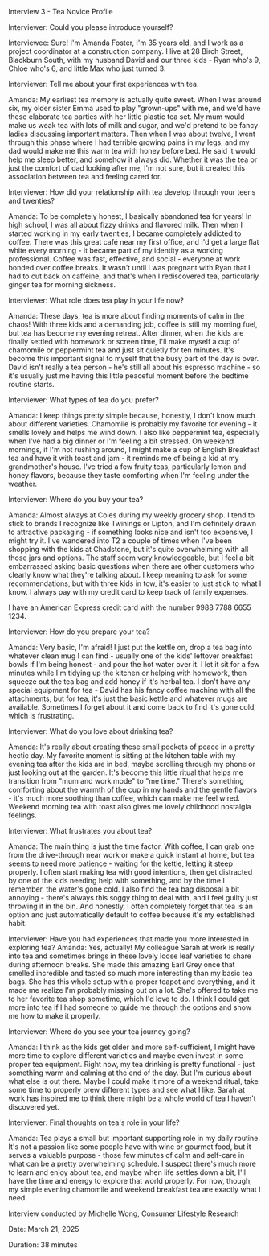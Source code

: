 Interview 3 \- Tea Novice Profile

Interviewer: Could you please introduce yourself?

Interviewee: Sure\! I'm Amanda Foster, I'm 35 years old, and I work as a project coordinator at a construction company. I live at 28 Birch Street, Blackburn South, with my husband David and our three kids \- Ryan who's 9, Chloe who's 6, and little Max who just turned 3\.

Interviewer: Tell me about your first experiences with tea.

Amanda: My earliest tea memory is actually quite sweet. When I was around six, my older sister Emma used to play "grown-ups" with me, and we'd have these elaborate tea parties with her little plastic tea set. My mum would make us weak tea with lots of milk and sugar, and we'd pretend to be fancy ladies discussing important matters. Then when I was about twelve, I went through this phase where I had terrible growing pains in my legs, and my dad would make me this warm tea with honey before bed. He said it would help me sleep better, and somehow it always did. Whether it was the tea or just the comfort of dad looking after me, I'm not sure, but it created this association between tea and feeling cared for.

Interviewer: How did your relationship with tea develop through your teens and twenties?

Amanda: To be completely honest, I basically abandoned tea for years\! In high school, I was all about fizzy drinks and flavored milk. Then when I started working in my early twenties, I became completely addicted to coffee. There was this great café near my first office, and I'd get a large flat white every morning \- it became part of my identity as a working professional. Coffee was fast, effective, and social \- everyone at work bonded over coffee breaks. It wasn't until I was pregnant with Ryan that I had to cut back on caffeine, and that's when I rediscovered tea, particularly ginger tea for morning sickness.

Interviewer: What role does tea play in your life now?

Amanda: These days, tea is more about finding moments of calm in the chaos\! With three kids and a demanding job, coffee is still my morning fuel, but tea has become my evening retreat. After dinner, when the kids are finally settled with homework or screen time, I'll make myself a cup of chamomile or peppermint tea and just sit quietly for ten minutes. It's become this important signal to myself that the busy part of the day is over. David isn't really a tea person \- he's still all about his espresso machine \- so it's usually just me having this little peaceful moment before the bedtime routine starts.

Interviewer: What types of tea do you prefer?

Amanda: I keep things pretty simple because, honestly, I don't know much about different varieties. Chamomile is probably my favorite for evening \- it smells lovely and helps me wind down. I also like peppermint tea, especially when I've had a big dinner or I'm feeling a bit stressed. On weekend mornings, if I'm not rushing around, I might make a cup of English Breakfast tea and have it with toast and jam \- it reminds me of being a kid at my grandmother's house. I've tried a few fruity teas,
particularly lemon and honey flavors, because they taste comforting when I'm feeling under the weather.

Interviewer: Where do you buy your tea?

Amanda: Almost always at Coles during my weekly grocery shop. I tend to stick to brands I recognize like Twinings or Lipton, and I'm definitely drawn to attractive packaging \- if something looks nice and isn't too expensive, I might try it. I've wandered into T2 a couple of times when I've been shopping with the kids at Chadstone, but it's quite overwhelming with all those jars and options. The staff seem very knowledgeable, but I feel a bit embarrassed asking basic questions when there are other customers who clearly know what they're talking about. I keep meaning to ask for some recommendations, but with three kids in tow, it's easier to just stick to what I know. I always pay with my credit card to keep track of family expenses.

I have an American Express credit card with the number 9988 7788 6655 1234\.

Interviewer: How do you prepare your tea?

Amanda: Very basic, I'm afraid\! I just put the kettle on, drop a tea bag into whatever clean mug I can find \- usually one of the kids' leftover breakfast bowls if I'm being honest \- and pour the hot water over it. I let it sit for a few minutes while I'm tidying up the kitchen or helping with homework, then squeeze out the tea bag and add honey if it's herbal tea. I don't have any special equipment for tea \- David has his fancy coffee machine with all the attachments, but for tea, it's just the basic kettle and whatever mugs are available. Sometimes I forget about it and come back to find it's gone cold, which is frustrating.

Interviewer: What do you love about drinking tea?

Amanda: It's really about creating these small pockets of peace in a pretty hectic day. My favorite moment is sitting at the kitchen table with my evening tea after the kids are in bed, maybe scrolling through my phone or just looking out at the garden. It's become this little ritual that helps me transition from "mum and work mode" to "me time." There's something comforting about the warmth of the cup in my hands and the gentle flavors \- it's much more soothing than coffee, which can make me feel wired. Weekend morning tea with toast also gives me lovely childhood nostalgia feelings.

Interviewer: What frustrates you about tea?

Amanda: The main thing is just the time factor. With coffee, I can grab one from the drive-through near work or make a quick instant at home, but tea seems to need more patience \- waiting for the kettle, letting it steep properly. I often start making tea with good intentions, then get distracted by one of the kids needing help with something, and by the time I remember, the water's gone cold. I also find the tea bag disposal a bit annoying \- there's always this soggy thing to deal with, and I feel guilty just throwing it in the bin. And honestly, I often completely forget that tea is an option and just automatically default to coffee because it's my established habit.

Interviewer: Have you had experiences that made you more interested in exploring tea?
Amanda: Yes, actually\! My colleague Sarah at work is really into tea and sometimes brings in these lovely loose leaf varieties to share during afternoon breaks. She made this amazing Earl Grey once that smelled incredible and tasted so much more interesting than my basic tea bags. She has this whole setup with a proper teapot and everything, and it made me realize I'm probably missing out on a lot. She's offered to take me to her favorite tea shop sometime, which I'd love to do. I think I could get more into tea if I had someone to guide me through the options and show me how to make it properly.

Interviewer: Where do you see your tea journey going?

Amanda: I think as the kids get older and more self-sufficient, I might have more time to explore different varieties and maybe even invest in some proper tea equipment. Right now, my tea drinking is pretty functional \- just something warm and calming at the end of the day. But I'm curious about what else is out there. Maybe I could make it more of a weekend ritual, take some time to properly brew different types and see what I like. Sarah at work has inspired me to think there might be a whole world of tea I haven't discovered yet.

Interviewer: Final thoughts on tea's role in your life?

Amanda: Tea plays a small but important supporting role in my daily routine. It's not a passion like some people have with wine or gourmet food, but it serves a valuable purpose \- those few minutes of calm and self-care in what can be a pretty overwhelming schedule. I suspect there's much more to learn and enjoy about tea, and maybe when life settles down a bit, I'll have the time and energy to explore that world properly. For now, though, my simple evening chamomile and weekend breakfast tea are exactly what I need.

Interview conducted by Michelle Wong, Consumer Lifestyle Research

Date: March 21, 2025

Duration: 38 minutes
